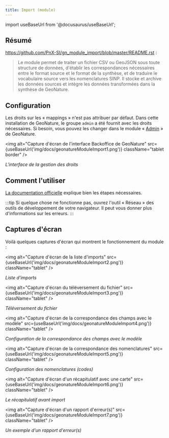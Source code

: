 ```yaml
---
title: Import (module)
---
```

import useBaseUrl from '@docusaurus/useBaseUrl';

## Résumé

https://github.com/PnX-SI/gn_module_import/blob/master/README.rst :

> Le module permet de traiter un fichier CSV ou GeoJSON sous toute structure de données, d'établir les correspondances nécessaires entre le format source et le format de la synthèse, et de traduire le vocabulaire source vers les nomenclatures SINP. Il stocke et archive les données sources et intègre les données transformées dans la synthèse de GeoNature.


## Configuration

Les droits sur les « mappings » n'est pas attribuer par défaut. Dans cette installation de GeoNature, le groupe `admin` a été fournit avec les droits nécessaires. Si besoin, vous pouvez les changer dans le module « [Admin](https://biodiversite.pnr-foret-orient.fr/geonature/api/permissions_backoffice/users) » de GeoNature.

<img alt="Capture d'écran de l'interface Backoffice de GeoNature" src={useBaseUrl('img/docs/geonatureModuleImport1.png')} className="tablet border" />

*L'interface de la gestion des droits*

## Comment l'utiliser

[La documentation officielle](https://github.com/PnX-SI/gn_module_import#utilisation-du-module-dimports) explique bien les étapes nécessaires.

:::tip
Si quelque chose ne fonctionne pas, ouvrez l'outil « Réseau » des outils de développement de votre navigateur. Il peut vous donner plus d'informations sur les erreurs.
:::

## Captures d'écran

Voilà quelques captures d'écran qui montrent le fonctionnement du module :

<img alt="Capture d'écran de la liste d'imports" src={useBaseUrl('img/docs/geonatureModuleImport2.png')} className="tablet" />

*Liste d'imports*

<img alt="Capture d'écran du téléversement du fichier" src={useBaseUrl('img/docs/geonatureModuleImport3.png')} className="tablet" />

*Téléversement du fichier*

<img alt="Capture d'écran de la correspondance des champs avec le modèle" src={useBaseUrl('img/docs/geonatureModuleImport4.png')} className="tablet" />

*Configuration de la correspondance des champs avec le modèle*

<img alt="Capture d'écran de la correspondance des nomenclatures" src={useBaseUrl('img/docs/geonatureModuleImport5.png')} className="tablet" />

*Configuration des nomenclatures (codes)*

<img alt="Capture d'écran d'un récapitulatif avec une carte" src={useBaseUrl('img/docs/geonatureModuleImport6.png')} className="tablet" />

*Le récapitulatif avant import*

<img alt="Capture d'écran d'un rapport d'erreur(s)" src={useBaseUrl('img/docs/geonatureModuleImport7.png')} className="tablet" />

*Un exemple d'un rapport d'erreur(s)*
